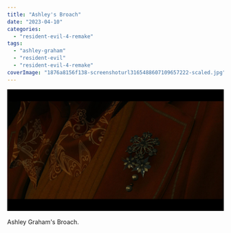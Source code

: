 ```yaml
---
title: "Ashley's Broach"
date: "2023-04-10"
categories: 
  - "resident-evil-4-remake"
tags: 
  - "ashley-graham"
  - "resident-evil"
  - "resident-evil-4-remake"
coverImage: "1876a8156f138-screenshoturl3165488607109657222-scaled.jpg"
---
```


[![](images/1876a8156f138-screenshoturl3165488607109657222-scaled.jpg)](https://davidpeach.co.uk/wp-content/uploads/2023/04/1876a8156f138-screenshoturl3165488607109657222-scaled.jpg)

Ashley Graham's Broach.
